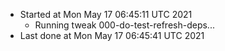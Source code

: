   - Started at Mon May 17 06:45:11 UTC 2021
    - Running tweak 000-do-test-refresh-deps...
  - Last done at Mon May 17 06:45:41 UTC 2021
